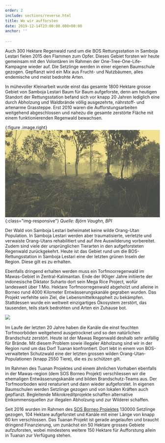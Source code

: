 ```yaml
---
order: 2
include: sections/reverse.html
title: Wo wir aufforsten
date: 2019-12-14T23:00:00.000+00:00
anchor: ''

---
```

Auch 300 Hektare Regenwald rund um die BOS Rettungsstation in Samboja Lestari fielen 2015 den Flammen zum Opfer. Dieses Gebiet forsten wir heute gemeinsam mit den Volontären im Rahmen der One-Tree-One-Life-Kampagne wieder auf. Die Setzlinge werden in einer eigenen Baumschule gezogen. Gepflanzt wird ein Mix aus Frucht- und Nutzbäumen, alles endemische und meist bedrohte Arten.

In mühevoller Kleinarbeit wurde einst das gesamte 1800 Hektare grosse Gebiet von Samboja Lestari Baum für Baum aufgeforste, denn am heutigen Standort der Rettungsstation befand sich vor knapp 20 Jahren lediglich eine durch Abholzung und Waldbrände völlig ausgezehrte, nährstoff- und artenarme Grassteppe. Erst 2010 waren die Aufforstungsarbeiten weitgehend abgeschlossen und nahezu die gesamte zerstörte Fläche mit einem funktionierenden Regenwald bewachsen.

{:figure .image.right} ![image-title-here](assets/img/sl-fire.jpg){:class="img-responsive"} _Quelle: Björn Vaughn, BPI_

Der Wald von Samboja Lestari beheimatet keine wilde Orang-Utan Population. In Samboja Lestari werden aber traumatisierte, verletzte und verwaiste Orang-Utans rehabilitiert und auf ihre Auswilderung vorbereitet. Zudem sind viele der ursprünglichen Tierarten in den aufgeforsteten Regenwald zurückgekehrt. Heute ist das Gebiet rund um die BOS-Rettungsstation in Samboja Lestari eine der letzten grünen Inseln der Region. Diese gilt es zu erhalten.

Ebenfalls dringend erhalten werden muss ein Torfmoorregenwald im Mawas-Gebiet in Zentral-Kalimantan. Ende der 90iger Jahre initiierte der indonesische Diktator Suharto dort sein Mega Rice Project, wofür landesweit über 1 Mio. Hektare Torfmoorregenwald abgeholzt und alleine in Borneo rund 4000 Kilometer Entwässerungskanäle gegraben wurden. Das Projekt verfehlte sein Ziel, die Lebensmittelknappheit zu bekämpfen. Stattdessen wurde ein weltweit einzigartiges Ökosystem zerstört, das tausenden, teils stark bedrohten und Arten ein Zuhause bot.

![](/uploads/2019/12/15/Foto1.JPG)

Im Laufe der letzten 20 Jahre haben die Kanäle die einst feuchten Torfmoorböden weitgehend ausgetrocknet und so den natürlichen Brandschutz zerstört. Heute ist der Mawas Regenwald deshalb sehr anfällig für Brände. Mit diesem Problem sowie illegaler Abholzung sind wir in der Region rund um das Dorf Tuanan konfrontiert. Dort lebt in einem von BOS-verwalteten Schutzwald eine der letzten grossen wilden Orang-Utan-Populationen (knapp 2550 Tiere), die es zu schützen gilt.

Im Rahmen des Tuanan Projektes und einem ähnlichen Vorhaben ebenfalls in der Mawas-region (dem SOS Borneo Projekt) verschliessen wir die ehemaligen Entwässerungskanäle und bilden Brandschutz-Teams aus. Der Torfmoorboden wird renaturiert und dann wieder aufgeforstet. In eigenen Baumschulen werden Setzlinge gezogen und von lokalen Kräften auch gepflanzt. Begleitende Mikrokreditprojekte schaffen alternative Einkommensquellen zur illegalen Abholzung und zur Wilderei schaffen.

Seit 2016 wurden im Rahmen des [SOS Borneo Projektes](https://www.bos-schweiz.ch/de/regenwald/sos-borneo.htm) 130000 Setzlinge gezogen, 104 Hektare aufgeforstet und Kanäle mit einer Länge von knapp 60 km verschlossen. Das Tuanan Projekt ist gerade angelaufen und braucht dringend Finanzierung, um zunächst ein 50 Hektare grosses Gebiete aufzuforsten, wobei mindestens weitere 150 Hektare für Aufforstung allein in Tuanan zur Verfügung stehen.